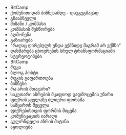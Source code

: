 - BitCamp 
- ქომუნითიდან ბიზნესამდე - დაუგეგმავად
- გზააბნეული
- მიზანი / კომპასი
- კომპასის შესწორება
- აღმოჩენა
- გაზიარება
- "რაღაც ღირებულს უნდა ვქმნიდე მაგრამ არ ვქმნი"
- დახმარება ცხოვრების სრულ ტრანსფორმაციაში
- სტერეოტიპები
- BitCamp
- რუკა
- ბლოგ პოსტი
- რუკის გაფართოება
- ბიზნესი
- რა არის მთავარი?
- საკუთარი აზრების მკაფიოდ გადმოცემის უნარი
- ფიქრის ყველაზე ძლიერი ფორამა
- სამყაროს შეცვლა
- ფიქრებისთვის ფორმის მიცემა
- კომუნიკაციის იარაღი
- გულრწფელი აზრის მიტანა
- აყოლიება 